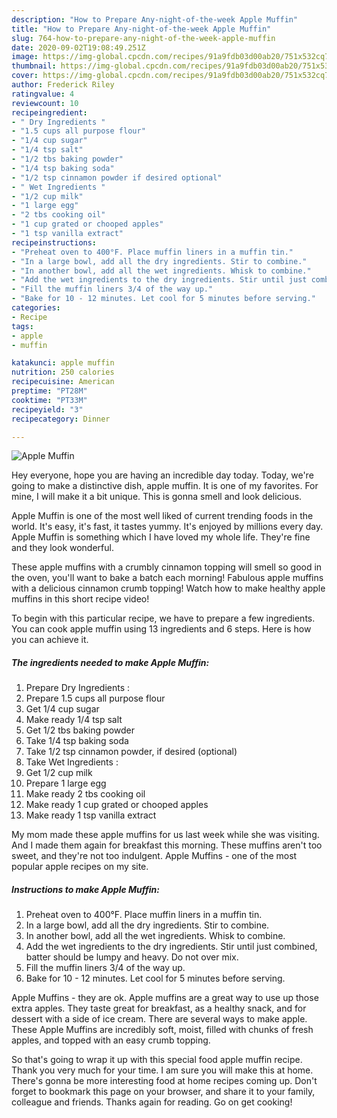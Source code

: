 ```yaml
---
description: "How to Prepare Any-night-of-the-week Apple Muffin"
title: "How to Prepare Any-night-of-the-week Apple Muffin"
slug: 764-how-to-prepare-any-night-of-the-week-apple-muffin
date: 2020-09-02T19:08:49.251Z
image: https://img-global.cpcdn.com/recipes/91a9fdb03d00ab20/751x532cq70/apple-muffin-recipe-main-photo.jpg
thumbnail: https://img-global.cpcdn.com/recipes/91a9fdb03d00ab20/751x532cq70/apple-muffin-recipe-main-photo.jpg
cover: https://img-global.cpcdn.com/recipes/91a9fdb03d00ab20/751x532cq70/apple-muffin-recipe-main-photo.jpg
author: Frederick Riley
ratingvalue: 4
reviewcount: 10
recipeingredient:
- " Dry Ingredients "
- "1.5 cups all purpose flour"
- "1/4 cup sugar"
- "1/4 tsp salt"
- "1/2 tbs baking powder"
- "1/4 tsp baking soda"
- "1/2 tsp cinnamon powder if desired optional"
- " Wet Ingredients "
- "1/2 cup milk"
- "1 large egg"
- "2 tbs cooking oil"
- "1 cup grated or chooped apples"
- "1 tsp vanilla extract"
recipeinstructions:
- "Preheat oven to 400°F. Place muffin liners in a muffin tin."
- "In a large bowl, add all the dry ingredients. Stir to combine."
- "In another bowl, add all the wet ingredients. Whisk to combine."
- "Add the wet ingredients to the dry ingredients. Stir until just combined, batter should be lumpy and heavy. Do not over mix."
- "Fill the muffin liners 3/4 of the way up."
- "Bake for 10 - 12 minutes. Let cool for 5 minutes before serving."
categories:
- Recipe
tags:
- apple
- muffin

katakunci: apple muffin 
nutrition: 250 calories
recipecuisine: American
preptime: "PT28M"
cooktime: "PT33M"
recipeyield: "3"
recipecategory: Dinner

---
```



![Apple Muffin](https://img-global.cpcdn.com/recipes/91a9fdb03d00ab20/751x532cq70/apple-muffin-recipe-main-photo.jpg)

Hey everyone, hope you are having an incredible day today. Today, we're going to make a distinctive dish, apple muffin. It is one of my favorites. For mine, I will make it a bit unique. This is gonna smell and look delicious.

Apple Muffin is one of the most well liked of current trending foods in the world. It's easy, it's fast, it tastes yummy. It's enjoyed by millions every day. Apple Muffin is something which I have loved my whole life. They're fine and they look wonderful.

These apple muffins with a crumbly cinnamon topping will smell so good in the oven, you&#39;ll want to bake a batch each morning! Fabulous apple muffins with a delicious cinnamon crumb topping! Watch how to make healthy apple muffins in this short recipe video!


To begin with this particular recipe, we have to prepare a few ingredients. You can cook apple muffin using 13 ingredients and 6 steps. Here is how you can achieve it.

<!--inarticleads1-->

##### The ingredients needed to make Apple Muffin:

1. Prepare  Dry Ingredients :
1. Prepare 1.5 cups all purpose flour
1. Get 1/4 cup sugar
1. Make ready 1/4 tsp salt
1. Get 1/2 tbs baking powder
1. Take 1/4 tsp baking soda
1. Take 1/2 tsp cinnamon powder, if desired (optional)
1. Take  Wet Ingredients :
1. Get 1/2 cup milk
1. Prepare 1 large egg
1. Make ready 2 tbs cooking oil
1. Make ready 1 cup grated or chooped apples
1. Make ready 1 tsp vanilla extract


My mom made these apple muffins for us last week while she was visiting. And I made them again for breakfast this morning. These muffins aren&#39;t too sweet, and they&#39;re not too indulgent. Apple Muffins - one of the most popular apple recipes on my site. 

<!--inarticleads2-->

##### Instructions to make Apple Muffin:

1. Preheat oven to 400°F. Place muffin liners in a muffin tin.
1. In a large bowl, add all the dry ingredients. Stir to combine.
1. In another bowl, add all the wet ingredients. Whisk to combine.
1. Add the wet ingredients to the dry ingredients. Stir until just combined, batter should be lumpy and heavy. Do not over mix.
1. Fill the muffin liners 3/4 of the way up.
1. Bake for 10 - 12 minutes. Let cool for 5 minutes before serving.


Apple Muffins - they are ok. Apple muffins are a great way to use up those extra apples. They taste great for breakfast, as a healthy snack, and for dessert with a side of ice cream. There are several ways to make apple. These Apple Muffins are incredibly soft, moist, filled with chunks of fresh apples, and topped with an easy crumb topping. 

So that's going to wrap it up with this special food apple muffin recipe. Thank you very much for your time. I am sure you will make this at home. There's gonna be more interesting food at home recipes coming up. Don't forget to bookmark this page on your browser, and share it to your family, colleague and friends. Thanks again for reading. Go on get cooking!
